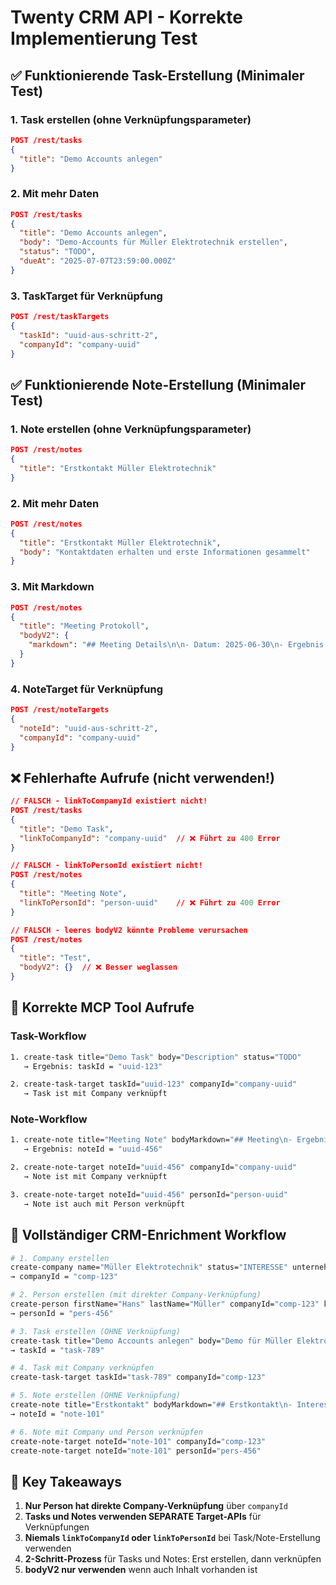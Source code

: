 # Twenty CRM API - Korrekte Implementierung Test

## ✅ Funktionierende Task-Erstellung (Minimaler Test)

### 1. Task erstellen (ohne Verknüpfungsparameter)
```json
POST /rest/tasks
{
  "title": "Demo Accounts anlegen"
}
```

### 2. Mit mehr Daten
```json
POST /rest/tasks
{
  "title": "Demo Accounts anlegen",
  "body": "Demo-Accounts für Müller Elektrotechnik erstellen",
  "status": "TODO",
  "dueAt": "2025-07-07T23:59:00.000Z"
}
```

### 3. TaskTarget für Verknüpfung
```json
POST /rest/taskTargets
{
  "taskId": "uuid-aus-schritt-2",
  "companyId": "company-uuid"
}
```

## ✅ Funktionierende Note-Erstellung (Minimaler Test)

### 1. Note erstellen (ohne Verknüpfungsparameter)
```json
POST /rest/notes
{
  "title": "Erstkontakt Müller Elektrotechnik"
}
```

### 2. Mit mehr Daten
```json
POST /rest/notes
{
  "title": "Erstkontakt Müller Elektrotechnik",
  "body": "Kontaktdaten erhalten und erste Informationen gesammelt"
}
```

### 3. Mit Markdown
```json
POST /rest/notes
{
  "title": "Meeting Protokoll",
  "bodyV2": {
    "markdown": "## Meeting Details\n\n- Datum: 2025-06-30\n- Ergebnis: Positiv"
  }
}
```

### 4. NoteTarget für Verknüpfung
```json
POST /rest/noteTargets
{
  "noteId": "uuid-aus-schritt-2",
  "companyId": "company-uuid"
}
```

## ❌ Fehlerhafte Aufrufe (nicht verwenden!)

```json
// FALSCH - linkToCompanyId existiert nicht!
POST /rest/tasks
{
  "title": "Demo Task",
  "linkToCompanyId": "company-uuid"  // ❌ Führt zu 400 Error
}

// FALSCH - linkToPersonId existiert nicht!
POST /rest/notes
{
  "title": "Meeting Note",
  "linkToPersonId": "person-uuid"    // ❌ Führt zu 400 Error
}

// FALSCH - leeres bodyV2 könnte Probleme verursachen
POST /rest/notes
{
  "title": "Test",
  "bodyV2": {}  // ❌ Besser weglassen
}
```

## 🔧 Korrekte MCP Tool Aufrufe

### Task-Workflow
```bash
1. create-task title="Demo Task" body="Description" status="TODO"
   → Ergebnis: taskId = "uuid-123"

2. create-task-target taskId="uuid-123" companyId="company-uuid"
   → Task ist mit Company verknüpft
```

### Note-Workflow  
```bash
1. create-note title="Meeting Note" bodyMarkdown="## Meeting\n- Ergebnis: Positiv"
   → Ergebnis: noteId = "uuid-456"

2. create-note-target noteId="uuid-456" companyId="company-uuid"
   → Note ist mit Company verknüpft

3. create-note-target noteId="uuid-456" personId="person-uuid"  
   → Note ist auch mit Person verknüpft
```

## 🚀 Vollständiger CRM-Enrichment Workflow

```bash
# 1. Company erstellen
create-company name="Müller Elektrotechnik" status="INTERESSE" unternehmenstyp="HANDWERKSUNTERNEHMEN"
→ companyId = "comp-123"

# 2. Person erstellen (mit direkter Company-Verknüpfung)
create-person firstName="Hans" lastName="Müller" companyId="comp-123" katgeorie="KUNDE"
→ personId = "pers-456" 

# 3. Task erstellen (OHNE Verknüpfung)
create-task title="Demo Accounts anlegen" body="Demo für Müller Elektrotechnik" status="TODO"
→ taskId = "task-789"

# 4. Task mit Company verknüpfen
create-task-target taskId="task-789" companyId="comp-123"

# 5. Note erstellen (OHNE Verknüpfung)
create-note title="Erstkontakt" bodyMarkdown="## Erstkontakt\n- Interesse sehr hoch"
→ noteId = "note-101"

# 6. Note mit Company und Person verknüpfen
create-note-target noteId="note-101" companyId="comp-123"
create-note-target noteId="note-101" personId="pers-456"
```

## 🎯 Key Takeaways

1. **Nur Person hat direkte Company-Verknüpfung** über `companyId`
2. **Tasks und Notes verwenden SEPARATE Target-APIs** für Verknüpfungen
3. **Niemals `linkToCompanyId` oder `linkToPersonId`** bei Task/Note-Erstellung verwenden
4. **2-Schritt-Prozess** für Tasks und Notes: Erst erstellen, dann verknüpfen
5. **bodyV2 nur verwenden** wenn auch Inhalt vorhanden ist
